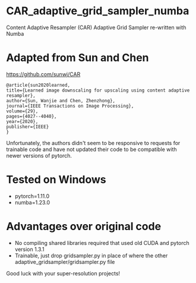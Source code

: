 # CAR_adaptive_grid_sampler_numba
Content Adaptive Resampler (CAR) Adaptive Grid Sampler re-written with Numba

# Adapted from Sun and Chen
https://github.com/sunwj/CAR

```
@article{sun2020learned,
title={Learned image downscaling for upscaling using content adaptive resampler},
author={Sun, Wanjie and Chen, Zhenzhong},
journal={IEEE Transactions on Image Processing},
volume={29},
pages={4027--4040},
year={2020},
publisher={IEEE}
}
```

Unfortunately, the authors didn't seem to be responsive to requests for trainable code and have not updated their code to be compatible with newer versions of pytorch.

# Tested on Windows
* pytorch=1.11.0
* numba=1.23.0

# Advantages over original code
* No compiling shared libraries required that used old CUDA and pytorch version 1.3.1
* Trainable, just drop gridsampler.py in place of where the other adaptive_gridsampler/gridsampler.py file

Good luck with your super-resolution projects!

